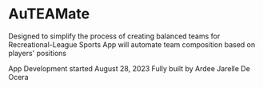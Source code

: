 # AuTEAMate

Designed to simplify the process of creating balanced teams for Recreational-League Sports
App will automate team composition based on players' positions

App Development started August 28, 2023
Fully built by Ardee Jarelle De Ocera
